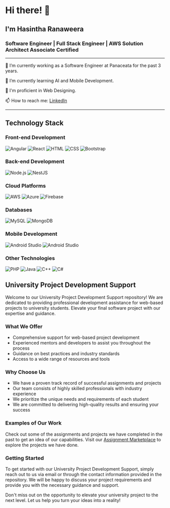 # Hi there! 👋

## I'm Hasintha Ranaweera
### Software Engineer | Full Stack Engineer | AWS Solution Architect Associate Certified

<hr/>

🔭 I’m currently working as a Software Engineer at Panaceata for the past 3 years.

🌱 I’m currently learning AI and Mobile Development.

💬 I'm proficient in Web Designing.

📫 How to reach me: [LinkedIn](https://www.linkedin.com/in/hasintha-ranaweera-90a261157/)

<hr/>

## Technology Stack

### Front-end Development
![Angular](https://img.shields.io/badge/Angular-FF0000?style=flat-square&logo=angular&logoColor=white)
![React](https://img.shields.io/badge/React-61DAFB?style=flat-square&logo=react&logoColor=white)
![HTML](https://img.shields.io/badge/HTML5-E34F26?style=flat-square&logo=html5&logoColor=white)
![CSS](https://img.shields.io/badge/CSS3-1572B6?style=flat-square&logo=css3&logoColor=white)
![Bootstrap](https://img.shields.io/badge/Bootstrap-7952B3?style=flat-square&logo=bootstrap&logoColor=white)

### Back-end Development
![Node.js](https://img.shields.io/badge/Node.js-339933?style=flat-square&logo=node.js&logoColor=white)
![NestJS](https://img.shields.io/badge/NestJS-E0234E?style=flat-square&logo=nestjs&logoColor=white)

### Cloud Platforms
![AWS](https://img.shields.io/badge/AWS-232F3E?style=flat-square&logo=amazon-aws&logoColor=white)
![Azure](https://img.shields.io/badge/Azure-0089D6?style=flat-square&logo=microsoft-azure&logoColor=white)
![Firebase](https://img.shields.io/badge/Firebase-FFCA28?style=flat-square&logo=firebase&logoColor=white)

### Databases
![MySQL](https://img.shields.io/badge/MySQL-4479A1?style=flat-square&logo=mysql&logoColor=white)
![MongoDB](https://img.shields.io/badge/MongoDB-47A248?style=flat-square&logo=mongodb&logoColor=white)

### Mobile Development
![Android Studio](https://img.shields.io/badge/Android%20Studio-3DDC84?style=flat-square&logo=android-studio&logoColor=white)
![Android Studio](https://img.shields.io/badge/Android%20Studio-3DDC84?style=flat-square&logo=android-studio&logoColor=white)

### Other Technologies
![PHP](https://img.shields.io/badge/PHP-777BB4?style=flat-square&logo=php&logoColor=white)
![Java](https://img.shields.io/badge/Java-007396?style=flat-square&logo=java&logoColor=white)
![C++](https://img.shields.io/badge/C++-00599C?style=flat-square&logo=c%2B%2B&logoColor=white)
![C#](https://img.shields.io/badge/C%23-239120?style=flat-square&logo=c-sharp&logoColor=white)

    
## University Project Development Support

Welcome to our University Project Development Support repository! We are dedicated to providing professional development assistance for web-based projects to university students. Elevate your final software project with our expertise and guidance.

### What We Offer
- Comprehensive support for web-based project development
- Experienced mentors and developers to assist you throughout the process
- Guidance on best practices and industry standards
- Access to a wide range of resources and tools

### Why Choose Us
- We have a proven track record of successful assignments and projects
- Our team consists of highly skilled professionals with industry experience
- We prioritize the unique needs and requirements of each student
- We are committed to delivering high-quality results and ensuring your success

### Examples of Our Work
Check out some of the assignments and projects we have completed in the past to get an idea of our capabilities. Visit our [Assignment Marketplace](https://assignmentmarketplace.web.app/) to explore the projects we have done.

### Getting Started
To get started with our University Project Development Support, simply reach out to us via email or through the contact information provided in the repository. We will be happy to discuss your project requirements and provide you with the necessary guidance and support.

Don't miss out on the opportunity to elevate your university project to the next level. Let us help you turn your ideas into a reality!



